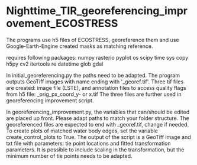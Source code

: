 # Nighttime_TIR_georeferencing_improvement_ECOSTRESS
The programs use h5 files of ECOSTRESS, georeference them and use Google-Earth-Engine created masks as matching reference.

requires following packages: 
numpy
rasterio
pyplot
os
scipy
time
sys
copy
h5py
cv2
itertools
re
datetime
glob
gdal

In initial_georeferencing.py the paths need to be adapted. The program outputs GeoTiff images with name ending with '_georef.tif'. Three tif files are created: image file (LSTE), and annotation files to access quality flags from h5 file: _orig_px_coord_y- or x.tif 
The three files are further used in georeferencing improvement script.

In georeferencing_improvement.py, the variables that can/should be edited are placed up front. 
Please adapt paths to match your folder structure. The georeferenced files are expected to end with _georef.tif, change if needed. 
To create plots of matched water body edges, set the variable create_control_plots to True. 
The output of the script is a GeoTiff image and txt file with parameters: tie point locations and fitted transformation parameters.
It is possible to include scaling in the transformation, but the minimum number of tie points needs to be adapted. 
